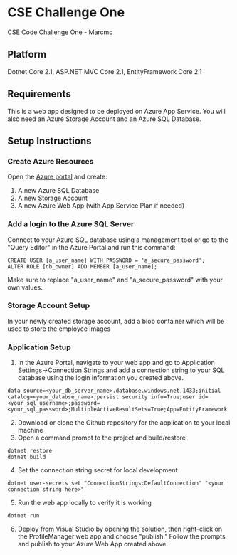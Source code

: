 # CSE Challenge One
CSE Code Challenge One - Marcmc

## Platform
Dotnet Core 2.1, ASP.NET MVC Core 2.1, EntityFramework Core 2.1

## Requirements
This is a web app designed to be deployed on Azure App Service. You will also need an Azure Storage Account and an Azure SQL Database.

## Setup Instructions

### Create Azure Resources
Open the [Azure portal](https://portal.azure.com, "Azure Portal") and create:
1. A new Azure SQL Database
2. A new Storage Account
3. A new Azure Web App (with App Service Plan if needed)

### Add a login to the Azure SQL Server
Connect to your Azure SQL database using a management tool or go to the "Query Editor" in the Azure Portal and run this command:

```
CREATE USER [a_user_name] WITH PASSWORD = 'a_secure_password';
ALTER ROLE [db_owner] ADD MEMBER [a_user_name];
```
Make sure to replace "a_user_name" and "a_secure_password" with your own values.

### Storage Account Setup
In your newly created storage account, add a blob container which will be used to store the employee images

### Application Setup
1. In the Azure Portal, navigate to your web app and go to Application Settings->Connection Strings and add a connection string to your SQL database using the login information you created above.

```
data source=<your_db_server_name>.database.windows.net,1433;initial catalog=<your_databse_name>;persist security info=True;user id=<your_sql_username>;password=<your_sql_password>;MultipleActiveResultSets=True;App=EntityFramework
```

2. Download or clone the Github repository for the application to your local machine
3. Open a command prompt to the project and build/restore
```
dotnet restore
dotnet build
```
4. Set the connection string secret for local development
```
dotnet user-secrets set "ConnectionStrings:DefaultConnection" "<your connection string here>"
```
5. Run the web app locally to verify it is working
```
dotnet run
```
6. Deploy from Visual Studio by opening the solution, then right-click on the ProfileManager web app and choose "publish." Follow the prompts and publish to your Azure Web App created above.




